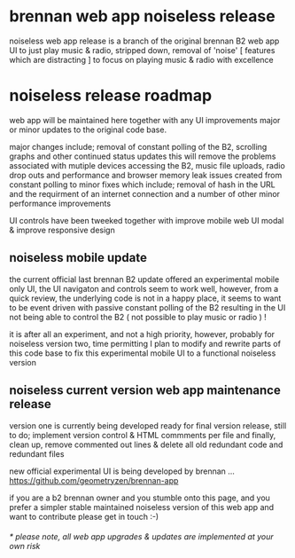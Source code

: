 # brennan web app noiseless release

noiseless web app release is a branch of the original brennan B2 web app UI to just play music & radio, stripped down, removal of 'noise' [ features which are distracting ] to focus on playing music & radio with excellence    

# noiseless release roadmap

web app will be maintained here together with any UI improvements major or minor updates to the original code base.

major changes include; removal of constant polling of the B2, scrolling graphs and other continued status updates this will remove the problems associated with mutiple devices accessing the B2, music file uploads, radio drop outs and performance and browser memory leak issues created from constant polling to minor fixes which include; removal of hash in the URL and the requirment of an internet connection and a number of other minor performance improvements

UI controls have been tweeked together with improve mobile web UI modal & improve responsive design

## noiseless mobile update

the current official last brennan B2 update offered an experimental mobile only UI, the UI navigaton and controls seem to work well, however, from a quick review, the underlying code is not in a happy place, it seems to want to be event driven with passive constant polling of the B2 resulting in the UI not being able to control the B2 ( not possible to play music or radio ) !

it is after all an experiment, and not a high priority, however, probably for noiseless version two, time permitting I plan to modify and rewrite parts of this code base to fix this experimental mobile UI to a functional noiseless version  
 
## noiseless current version web app maintenance release 

version one is currently being developed ready for final version release, still to do; implement version control & HTML commments per file and finally, clean up, remove commented out lines & delete all old redundant code and redundant files   

new official experimental UI is being developed by brennan ... https://github.com/geometryzen/brennan-app 

if you are a b2 brennan owner and you stumble onto this page, and you prefer a simpler stable maintained noiseless version of this web app and want to contribute please get in touch :-)

###### * please note, all web app upgrades & updates are implemented at your own risk
